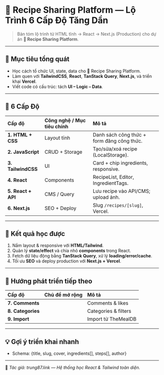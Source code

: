 # 🍲 Recipe Sharing Platform — Lộ Trình 6 Cấp Độ Tăng Dần

> Bản tóm lộ trình từ HTML tĩnh → React → Next.js (Production) cho dự án **🍲 Recipe Sharing Platform**.

---

## 🎯 Mục tiêu tổng quát

- Học cách tổ chức UI, state, data cho 🍲 Recipe Sharing Platform.  
- Làm quen với **TailwindCSS**, **React**, **TanStack Query**, **Next.js**, và triển khai **Vercel**.  
- Viết code có cấu trúc: tách **UI – Logic – Data**.

---

## 🧩 6 Cấp Độ

| Cấp độ | Công nghệ / Mục tiêu chính | Mô tả |
| :-- | :-- | :-- |
| **1. HTML + CSS** | Layout tĩnh | Danh sách công thức + form đăng công thức. |
| **2. JavaScript** | CRUD + Storage | Tạo/sửa/xoá recipe (LocalStorage). |
| **3. TailwindCSS** | UI | Card + chip ingredients, responsive. |
| **4. React** | Components | RecipeList, Editor, IngredientTags. |
| **5. React + API** | CMS / Query | Lưu recipe vào API/CMS; upload ảnh. |
| **6. Next.js** | SEO + Deploy | Slug `/recipes/[slug]`, Vercel. |

---

## 🧠 Kết quả học được

1. Nắm layout & responsive với **HTML/Tailwind**.  
2. Quản lý **state/effect** và chia nhỏ **components** trong React.  
3. Fetch dữ liệu động bằng **TanStack Query**, xử lý **loading/error/cache**.  
4. Tối ưu **SEO** và deploy production với **Next.js + Vercel**.

---

## 🚀 Hướng phát triển tiếp theo

| Cấp độ | Chủ đề mở rộng | Mô tả |
| :-- | :-- | :-- |
| **7. Comments** |  | Comments & likes |
| **8. Categories** |  | Categories & filters |
| **9. Import** |  | Import từ TheMealDB |

---

## 💡 Gợi ý triển khai nhanh

- Schema: {title, slug, cover, ingredients[], steps[], author}

---

📌 _Tác giả: trung87.link — Hệ thống học React & Tailwind toàn diện._
